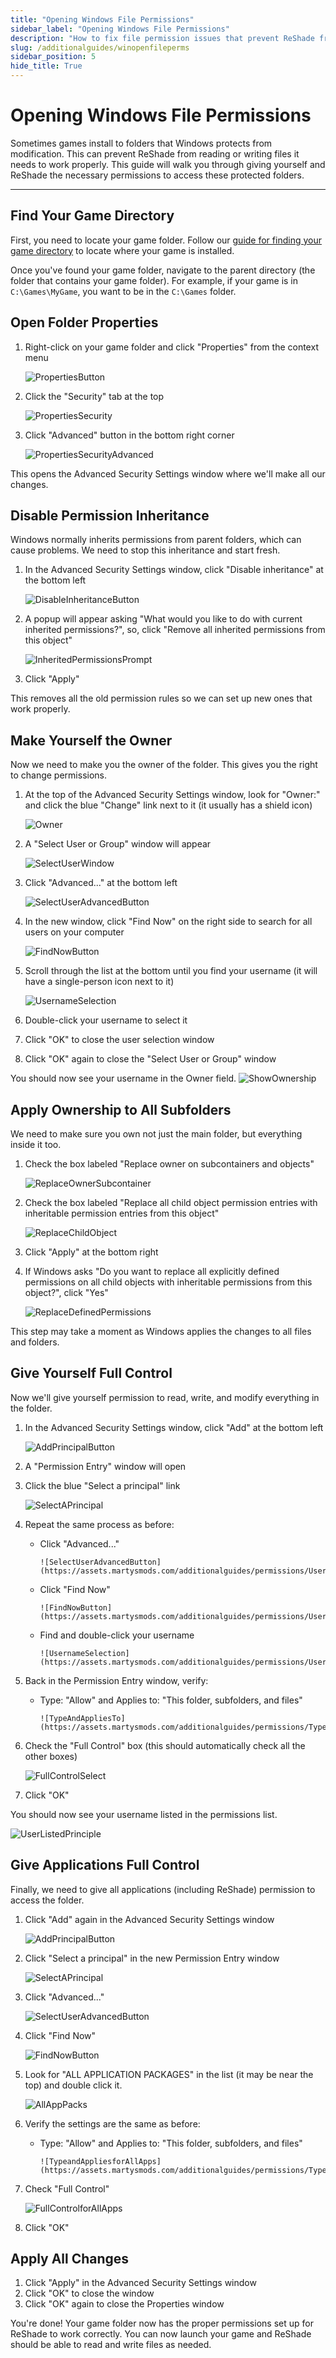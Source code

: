 ```yaml
---
title: "Opening Windows File Permissions"
sidebar_label: "Opening Windows File Permissions"
description: "How to fix file permission issues that prevent ReShade from working properly"
slug: /additionalguides/winopenfileperms
sidebar_position: 5
hide_title: True
---
```


# Opening Windows File Permissions

Sometimes games install to folders that Windows protects from modification. This can prevent ReShade from reading or writing files it needs to work properly. This guide will walk you through giving yourself and ReShade the necessary permissions to access these protected folders.

---

## Find Your Game Directory

First, you need to locate your game folder. Follow our [guide for finding your game directory](../additionalguides/findexecutable) to locate where your game is installed.

Once you've found your game folder, navigate to the parent directory (the folder that contains your game folder). For example, if your game is in `C:\Games\MyGame`, you want to be in the `C:\Games` folder.

## Open Folder Properties

1. Right-click on your game folder and click "Properties" from the context menu

     ![PropertiesButton](https://assets.martysmods.com/additionalguides/permissions/DirectoryPropertiesButton.webp)

2. Click the "Security" tab at the top

     ![PropertiesSecurity](https://assets.martysmods.com/additionalguides/permissions/PropertiesSecurityTab.webp)

3. Click "Advanced" button in the bottom right corner

     ![PropertiesSecurityAdvanced](https://assets.martysmods.com/additionalguides/permissions/SecurityAdvancedButton.webp)

This opens the Advanced Security Settings window where we'll make all our changes.

## Disable Permission Inheritance

Windows normally inherits permissions from parent folders, which can cause problems. We need to stop this inheritance and start fresh.

1. In the Advanced Security Settings window, click "Disable inheritance" at the bottom left

     ![DisableInheritanceButton](https://assets.martysmods.com/additionalguides/permissions/DisableInheritanceButton.webp)

2. A popup will appear asking "What would you like to do with current inherited permissions?", so, click "Remove all inherited permissions from this object"

     ![InheritedPermissionsPrompt](https://assets.martysmods.com/additionalguides/permissions/RemoveIPButton.webp)

3. Click "Apply"

This removes all the old permission rules so we can set up new ones that work properly.

## Make Yourself the Owner

Now we need to make you the owner of the folder. This gives you the right to change permissions.

1. At the top of the Advanced Security Settings window, look for "Owner:" and click the blue "Change" link next to it (it usually has a shield icon)

     ![Owner](https://assets.martysmods.com/additionalguides/permissions/OwnerSettingChange.webp)

2. A "Select User or Group" window will appear

     ![SelectUserWindow](https://assets.martysmods.com/additionalguides/permissions/UserorGroupSelect.webp)

2. Click "Advanced..." at the bottom left

     ![SelectUserAdvancedButton](https://assets.martysmods.com/additionalguides/permissions/UserAdvancedButton.webp)

3. In the new window, click "Find Now" on the right side to search for all users on your computer

     ![FindNowButton](https://assets.martysmods.com/additionalguides/permissions/UserFindNowButton.webp)

4. Scroll through the list at the bottom until you find your username (it will have a single-person icon next to it)

     ![UsernameSelection](https://assets.martysmods.com/additionalguides/permissions/UserHighlight.webp)

5. Double-click your username to select it

6. Click "OK" to close the user selection window

7. Click "OK" again to close the "Select User or Group" window

You should now see your username in the Owner field.
![ShowOwnership](https://assets.martysmods.com/additionalguides/permissions/OwnerSettingShowUser.webp)

## Apply Ownership to All Subfolders

We need to make sure you own not just the main folder, but everything inside it too.

1. Check the box labeled "Replace owner on subcontainers and objects"

     ![ReplaceOwnerSubcontainer](https://assets.martysmods.com/additionalguides/permissions/ReplaceSubContainer.webp)

2. Check the box labeled "Replace all child object permission entries with inheritable permission entries from this object"

     ![ReplaceChildObject](https://assets.martysmods.com/additionalguides/permissions/ReplaceChildObject.webp)

3. Click "Apply" at the bottom right

4. If Windows asks "Do you want to replace all explicitly defined permissions on all child objects with inheritable permissions from this object?", click "Yes"

     ![ReplaceDefinedPermissions](https://assets.martysmods.com/additionalguides/permissions/ReplaceDefinedPermissions.webp)

This step may take a moment as Windows applies the changes to all files and folders.

## Give Yourself Full Control

Now we'll give yourself permission to read, write, and modify everything in the folder.

1. In the Advanced Security Settings window, click "Add" at the bottom left

     ![AddPrincipalButton](https://assets.martysmods.com/additionalguides/permissions/AddPrincipalButton.webp)

2. A "Permission Entry" window will open

3. Click the blue "Select a principal" link

     ![SelectAPrincipal](https://assets.martysmods.com/additionalguides/permissions/SelectPrincipal.webp)

4. Repeat the same process as before:

   - Click "Advanced..."

         ![SelectUserAdvancedButton](https://assets.martysmods.com/additionalguides/permissions/UserAdvancedButton.webp)

   - Click "Find Now"

         ![FindNowButton](https://assets.martysmods.com/additionalguides/permissions/UserFindNowButton.webp)

   - Find and double-click your username

         ![UsernameSelection](https://assets.martysmods.com/additionalguides/permissions/UserHighlight.webp)

5. Back in the Permission Entry window, verify:

   - Type: "Allow" and Applies to: "This folder, subfolders, and files"

         ![TypeAndAppliesTo](https://assets.martysmods.com/additionalguides/permissions/TypeandAppliesTo.webp)

6. Check the "Full Control" box (this should automatically check all the other boxes)

     ![FullControlSelect](https://assets.martysmods.com/additionalguides/permissions/FullControlSelection.webp)

7. Click "OK"

You should now see your username listed in the permissions list.

![UserListedPrinciple](https://assets.martysmods.com/additionalguides/permissions/UserListedPrincipal.webp)

## Give Applications Full Control

Finally, we need to give all applications (including ReShade) permission to access the folder.

1. Click "Add" again in the Advanced Security Settings window

     ![AddPrincipalButton](https://assets.martysmods.com/additionalguides/permissions/AddPrincipalButton.webp)

2. Click "Select a principal" in the new Permission Entry window

     ![SelectAPrincipal](https://assets.martysmods.com/additionalguides/permissions/SelectPrincipal.webp)

3. Click "Advanced..."

     ![SelectUserAdvancedButton](https://assets.martysmods.com/additionalguides/permissions/UserAdvancedButton.webp)

4. Click "Find Now"

     ![FindNowButton](https://assets.martysmods.com/additionalguides/permissions/UserFindNowButton.webp)

5. Look for "ALL APPLICATION PACKAGES" in the list (it may be near the top) and double click it.

     ![AllAppPacks](https://assets.martysmods.com/additionalguides/permissions/AllAppsGroup.webp)

6. Verify the settings are the same as before:

   - Type: "Allow" and Applies to: "This folder, subfolders, and files"

         ![TypeandAppliesforAllApps](https://assets.martysmods.com/additionalguides/permissions/TypeandAppliesforAllApps.webp)

7. Check "Full Control"

     ![FullControlforAllApps](https://assets.martysmods.com/additionalguides/permissions/FullControlAllApps.webp)

8. Click "OK"

## Apply All Changes

1. Click "Apply" in the Advanced Security Settings window
2. Click "OK" to close the window
3. Click "OK" again to close the Properties window

You're done! Your game folder now has the proper permissions set up for ReShade to work correctly. You can now launch your game and ReShade should be able to read and write files as needed.